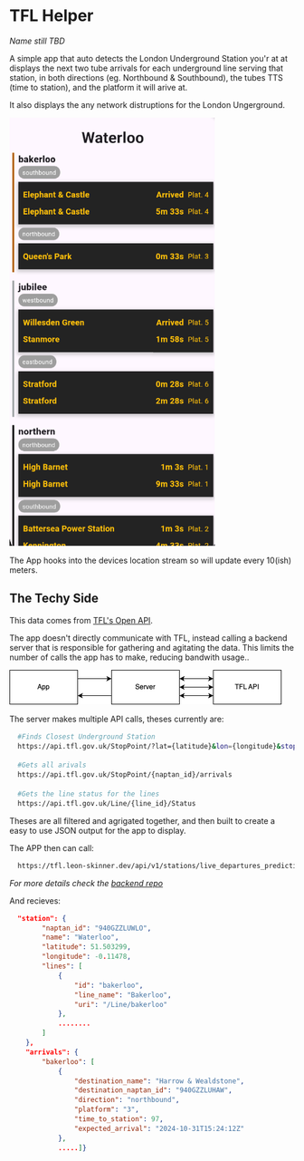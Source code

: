 # TFL Helper
_Name still TBD_

A simple app that auto detects the London Underground Station you'r at at displays the next two tube arrivals for each underground line serving that station, in both directions (eg. Northbound & Southbound), the tubes TTS (time to station), and the platform it will arive at. 

It also displays the any network distruptions for the London Ungerground.

![App Screenshot](AppScreenshot.png)

The App hooks into the devices location stream so will update every 10(ish) meters.

## The Techy Side

This data comes from [TFL's Open API](https://api-portal.tfl.gov.uk/apis).

The app doesn't directly communicate with TFL, instead calling a backend server that is responsible for gathering and agitating the data. This limits the number of calls the app has to make, reducing bandwith usage..

![Infrostructure Diagram](AppInfrastructure.png)

The server makes multiple API calls, theses currently are:

```bash
  #Finds Closest Underground Station
  https://api.tfl.gov.uk/StopPoint/?lat={latitude}&lon={longitude}&stopTypes=NaptanMetroStation&radius=400

  #Gets all arivals
  https://api.tfl.gov.uk/StopPoint/{naptan_id}/arrivals

  #Gets the line status for the lines
  https://api.tfl.gov.uk/Line/{line_id}/Status
```

Theses are all filtered and agrigated together, and then built to create a easy to use JSON output for the app to display.

The APP then can call:

```bash
  https://tfl.leon-skinner.dev/api/v1/stations/live_departures_predictions?lat={lat}&lon={lon}
```
_For more details check the [backend repo](https://github.com/TidalCub/Information-Engineering-Project-Backend)_

And recieves:

```JSON
  "station": {
        "naptan_id": "940GZZLUWLO",
        "name": "Waterloo",
        "latitude": 51.503299,
        "longitude": -0.11478,
        "lines": [
            {
                "id": "bakerloo",
                "line_name": "Bakerloo",
                "uri": "/Line/bakerloo"
            },
            ........
        ]
    },
    "arrivals": {
        "bakerloo": [
            {
                "destination_name": "Harrow & Wealdstone",
                "destination_naptan_id": "940GZZLUHAW",
                "direction": "northbound",
                "platform": "3",
                "time_to_station": 97,
                "expected_arrival": "2024-10-31T15:24:12Z"
            },
            .....]}
```